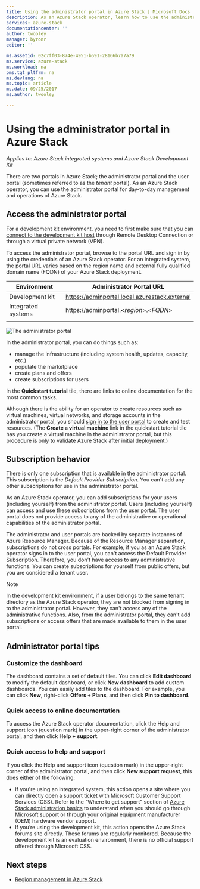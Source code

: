 ```yaml
---
title: Using the administrator portal in Azure Stack | Microsoft Docs
description: As an Azure Stack operator, learn how to use the administrator portal.
services: azure-stack
documentationcenter: ''
author: twooley
manager: byronr
editor: ''

ms.assetid: 02c7ff03-874e-4951-b591-28166b7a7a79
ms.service: azure-stack
ms.workload: na
pms.tgt_pltfrm: na
ms.devlang: na
ms.topic: article
ms.date: 09/25/2017
ms.author: twooley

---
```

# Using the administrator portal in Azure Stack

*Applies to: Azure Stack integrated systems and Azure Stack Development Kit*

There are two portals in Azure Stack; the administrator portal and the user portal (sometimes referred to as the *tenant* portal). As an Azure Stack operator, you can use the administrator portal for day-to-day management and operations of Azure Stack. 

## Access the administrator portal

For a development kit environment, you need to first make sure that you can [connect to the development kit host](azure-stack-connect-azure-stack.md) through Remote Desktop Connection or through a virtual private network (VPN).

To access the administrator portal, browse to the portal URL and sign in by using the credentials of an Azure Stack operator. For an integrated system, the portal URL varies based on the region name and external fully qualified domain name (FQDN) of your Azure Stack deployment.

| Environment | Administrator Portal URL |   
| -- | -- | 
| Development kit| https://adminportal.local.azurestack.external  |
| Integrated systems | https://adminportal.&lt;*region*&gt;.&lt;*FQDN*&gt; | 
| | |

 ![The administrator portal](media/azure-stack-manage-portals/image1.png)

In the administrator portal, you can do things such as:

* manage the infrastructure (including system health, updates, capacity, etc.)
* populate the marketplace
* create plans and offers
* create subscriptions for users

In the **Quickstart tutorial** tile, there are links to online documentation for the most common tasks.
 
Although there is the ability for an operator to create resources such as virtual machines, virtual networks, and storage accounts in the administrator portal, you should [sign in to the user portal](user/azure-stack-use-portal.md) to create and test resources. (The **Create a virtual machine** link in the quickstart tutorial tile has you create a virtual machine in the administrator portal, but this procedure is only to validate Azure Stack after initial deployment.)

## Subscription behavior
 
There is only one subscription that is available in the administrator portal. This subscription is the *Default Provider Subscription*. You can't add any other subscriptions for use in the administrator portal.

As an Azure Stack operator, you can add subscriptions for your users (including yourself) from the administrator portal. Users (including yourself) can access and use these subscriptions from the user portal. The user portal does not provide access to any of the administrative or operational capabilities of the administrator portal.

The administrator and user portals are backed by separate instances of Azure Resource Manager. Because of the Resource Manager separation, subscriptions do not cross portals. For example, if you as an Azure Stack operator signs in to the user portal, you can't access the Default Provider Subscription. Therefore, you don't have access to any administrative functions. You can create subscriptions for yourself from public offers, but you are considered a tenant user.

  >[!NOTE]
  In the development kit environment, if a user belongs to the same tenant directory as the Azure Stack operator, they are not blocked from signing in to the administrator portal. However, they can't access any of the administrative functions. Also, from the administrator portal, they can't add subscriptions or access offers that are made available to them in the user portal.

## Administrator portal tips

### Customize the dashboard

The dashboard contains a set of default tiles. You can click **Edit dashboard** to modify the default dashboard, or click **New dashboard** to add custom dashboards. You can easily add tiles to the dashboard. For example, you can click **New**, right-click **Offers + Plans**, and then click **Pin to dashboard**.

### Quick access to online documentation

To access the Azure Stack operator documentation, click the Help and support icon (question mark) in the upper-right corner of the administrator portal, and then click **Help + support**.

### Quick access to help and support

If you click the Help and support icon (question mark) in the upper-right corner of the administrator portal, and then click **New support request**, this does either of the following:

- If you're using an integrated system, this action opens a site where you can directly open a support ticket with Microsoft Customer Support Services (CSS). Refer to the "Where to get support" section of [Azure Stack administration basics](azure-stack-manage-basics.md) to understand when you should go through Microsoft support or through your original equipment manufacturer (OEM) hardware vendor support.
- If you’re using the development kit, this action opens the Azure Stack forums site directly. These forums are regularly monitored. Because the development kit is an evaluation environment, there is no official support offered through Microsoft CSS.

## Next steps

- [Region management in Azure Stack](azure-stack-region-management.md)
